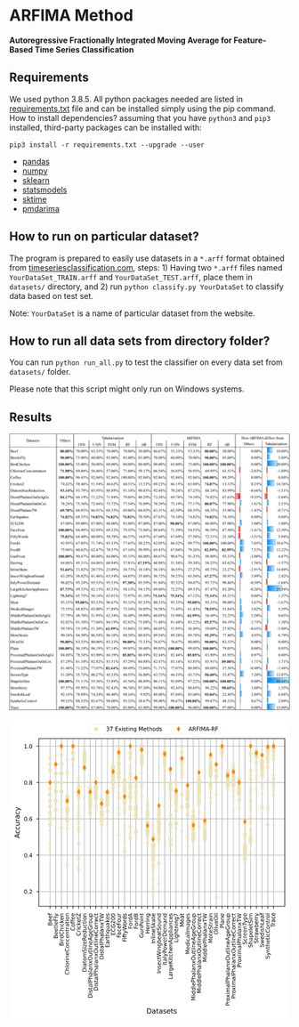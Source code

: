 # ARFIMA Method 

**Autoregressive Fractionally Integrated Moving Average for Feature-Based Time Series Classification**

## Requirements
We used python 3.8.5. All python packages needed are listed in [requirements.txt](requirements.txt) file  and can be installed simply using the pip command. How to install dependencies? assuming that you have `python3` and `pip3` installed, third-party packages can be installed with:

```
pip3 install -r requirements.txt --upgrade --user
```

* [pandas](https://pandas.pydata.org/)
* [numpy](https://numpy.org/)
* [sklearn](https://scikit-learn.org/stable/)
* [statsmodels](https://www.statsmodels.org/stable/index.html)
* [sktime](https://github.com/alan-turing-institute/sktime)
* [pmdarima](https://pypi.org/project/pmdarima/)

## How to run on particular dataset?

The program is prepared to easily use datasets in a `*.arff` format obtained from [timeseriesclassification.com](http://timeseriesclassification.com), steps: 1) Having two `*.arff` files named `YourDataSet_TRAIN.arff` and `YourDataSet_TEST.arff`, place them in `datasets/` directory, and 2) run `python classify.py YourDataSet` to classify data based on test set.

Note: `YourDataSet` is a name of particular dataset from the website.

## How to run all data sets from directory folder?

You can run `python run_all.py` to test the classifier on every data set from `datasets/` folder.

Please note that this script might only run on Windows systems.

## Results
<p align="center">
  <img src="figure/comparison1.png"/>
</p>

<p align="center">
  <img src="figure/comparison2.png"/>
</p>
